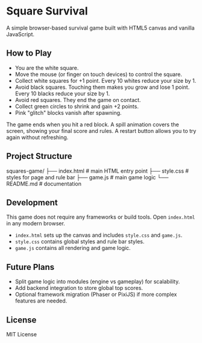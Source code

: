 # Square Survival

A simple browser-based survival game built with HTML5 canvas and vanilla JavaScript.

## How to Play

- You are the white square.  
- Move the mouse (or finger on touch devices) to control the square.  
- Collect white squares for +1 point. Every 10 whites reduce your size by 1.  
- Avoid black squares. Touching them makes you grow and lose 1 point. Every 10 blacks reduce your size by 1.  
- Avoid red squares. They end the game on contact.  
- Collect green circles to shrink and gain +2 points.  
- Pink "glitch" blocks vanish after spawning.  

The game ends when you hit a red block. A spill animation covers the screen, showing your final score and rules. A restart button allows you to try again without refreshing.

## Project Structure
squares-game/
├── index.html   # main HTML entry point
├── style.css    # styles for page and rule bar
├── game.js      # main game logic
└── README.md    # documentation

## Development

This game does not require any frameworks or build tools. Open `index.html` in any modern browser.

- `index.html` sets up the canvas and includes `style.css` and `game.js`.
- `style.css` contains global styles and rule bar styles.
- `game.js` contains all rendering and game logic.

## Future Plans

- Split game logic into modules (engine vs gameplay) for scalability.
- Add backend integration to store global top scores.
- Optional framework migration (Phaser or PixiJS) if more complex features are needed.

## License

MIT License